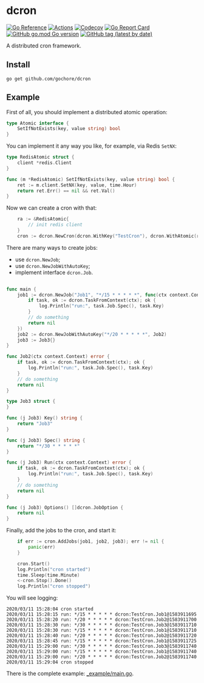 # dcron

[![Go Reference](https://pkg.go.dev/badge/github.com/gochore/dcron.svg)](https://pkg.go.dev/github.com/gochore/dcron)
[![Actions](https://github.com/gochore/dcron/actions/workflows/test.yaml/badge.svg)](https://github.com/gochore/dcron/actions)
[![Codecov](https://codecov.io/gh/gochore/dcron/branch/master/graph/badge.svg)](https://codecov.io/gh/gochore/dcron)
[![Go Report Card](https://goreportcard.com/badge/github.com/gochore/dcron)](https://goreportcard.com/report/github.com/gochore/dcron)
[![GitHub go.mod Go version](https://img.shields.io/github/go-mod/go-version/gochore/dcron)](https://github.com/gochore/dcron/blob/master/go.mod)
[![GitHub tag (latest by date)](https://img.shields.io/github/v/tag/gochore/dcron)](https://github.com/gochore/dcron/releases)

A distributed cron framework.

## Install

```shell
go get github.com/gochore/dcron
```

## Example

First of all, you should implement a distributed atomic operation:

```go
type Atomic interface {
	SetIfNotExists(key, value string) bool
}
```

You can implement it any way you like, for example, via Redis `SetNX`:

```go
type RedisAtomic struct {
	client *redis.Client
}

func (m *RedisAtomic) SetIfNotExists(key, value string) bool {
	ret := m.client.SetNX(key, value, time.Hour)
	return ret.Err() == nil && ret.Val()
}
```

Now we can create a cron with that:

```go
	ra := &RedisAtomic{
		// init redis client
	}
	cron := dcron.NewCron(dcron.WithKey("TestCron"), dcron.WithAtomic(ra))
```

There are many ways to create jobs:
- use `dcron.NewJob`;
- use `dcron.NewJobWithAutoKey`;
- implement interface `dcron.Job`.

```go
	
func main {
	job1 := dcron.NewJob("Job1", "*/15 * * * * *", func(ctx context.Context) error {
		if task, ok := dcron.TaskFromContext(ctx); ok {
			log.Println("run:", task.Job.Spec(), task.Key)
		}
		// do something
		return nil
	})
	job2 := dcron.NewJobWithAutoKey("*/20 * * * * *", Job2)
	job3 := Job3{}
}

func Job2(ctx context.Context) error {
	if task, ok := dcron.TaskFromContext(ctx); ok {
		log.Println("run:", task.Job.Spec(), task.Key)
	}
	// do something
	return nil
}

type Job3 struct {
}

func (j Job3) Key() string {
	return "Job3"
}

func (j Job3) Spec() string {
	return "*/30 * * * * *"
}

func (j Job3) Run(ctx context.Context) error {
	if task, ok := dcron.TaskFromContext(ctx); ok {
		log.Println("run:", task.Job.Spec(), task.Key)
	}
	// do something
	return nil
}

func (j Job3) Options() []dcron.JobOption {
	return nil
}
```

Finally, add the jobs to the cron, and start it:

```go
	if err := cron.AddJobs(job1, job2, job3); err != nil {
		panic(err)
	}

	cron.Start()
	log.Println("cron started")
	time.Sleep(time.Minute)
	<-cron.Stop().Done()
	log.Println("cron stopped")
```

You will see logging:

```text
2020/03/11 15:28:04 cron started
2020/03/11 15:28:15 run: */15 * * * * * dcron:TestCron.Job1@1583911695
2020/03/11 15:28:20 run: */20 * * * * * dcron:TestCron.Job2@1583911700
2020/03/11 15:28:30 run: */30 * * * * * dcron:TestCron.Job3@1583911710
2020/03/11 15:28:30 run: */15 * * * * * dcron:TestCron.Job1@1583911710
2020/03/11 15:28:40 run: */20 * * * * * dcron:TestCron.Job2@1583911720
2020/03/11 15:28:45 run: */15 * * * * * dcron:TestCron.Job1@1583911725
2020/03/11 15:29:00 run: */30 * * * * * dcron:TestCron.Job3@1583911740
2020/03/11 15:29:00 run: */15 * * * * * dcron:TestCron.Job1@1583911740
2020/03/11 15:29:00 run: */20 * * * * * dcron:TestCron.Job2@1583911740
2020/03/11 15:29:04 cron stopped
```

There is the complete example: [_example/main.go](https://github.com/gochore/dcron/tree/_example/main.go).
